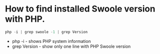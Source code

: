 # How to find installed Swoole version with PHP.

```php
php -i | grep swoole -1 | grep Version
```

- php -i - shows PHP system information
- grep Version - show only one line with PHP Swoole version

